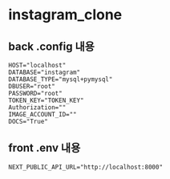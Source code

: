 # instagram_clone

## back .config 내용
```text
HOST="localhost"
DATABASE="instagram"
DATABASE_TYPE="mysql+pymysql"
DBUSER="root"
PASSWORD="root"
TOKEN_KEY="TOKEN_KEY"
Authorization=""
IMAGE_ACCOUNT_ID=""
DOCS="True"
```

## front .env 내용
```text
NEXT_PUBLIC_API_URL="http://localhost:8000"
```
